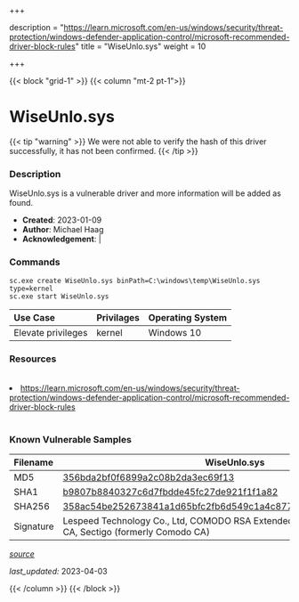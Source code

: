 +++

description = "https://learn.microsoft.com/en-us/windows/security/threat-protection/windows-defender-application-control/microsoft-recommended-driver-block-rules"
title = "WiseUnlo.sys"
weight = 10

+++


{{< block "grid-1" >}}
{{< column "mt-2 pt-1">}}


# WiseUnlo.sys 


{{< tip "warning" >}}
We were not able to verify the hash of this driver successfully, it has not been confirmed.
{{< /tip >}}


### Description

WiseUnlo.sys is a vulnerable driver and more information will be added as found.

- **Created**: 2023-01-09
- **Author**: Michael Haag
- **Acknowledgement**:  | [](https://twitter.com/)

### Commands

```
sc.exe create WiseUnlo.sys binPath=C:\windows\temp\WiseUnlo.sys type=kernel
sc.exe start WiseUnlo.sys
```

| Use Case | Privilages | Operating System | 
|:---- | ---- | ---- |
| Elevate privileges | kernel | Windows 10 |

### Resources
<br>
<li><a href=" https://learn.microsoft.com/en-us/windows/security/threat-protection/windows-defender-application-control/microsoft-recommended-driver-block-rules"> https://learn.microsoft.com/en-us/windows/security/threat-protection/windows-defender-application-control/microsoft-recommended-driver-block-rules</a></li>
<br>

### Known Vulnerable Samples

| Filename | WiseUnlo.sys |
|:---- | ---- | 
| MD5 | <a href="https://www.virustotal.com/gui/file/356bda2bf0f6899a2c08b2da3ec69f13">356bda2bf0f6899a2c08b2da3ec69f13</a> |
| SHA1 | <a href="https://www.virustotal.com/gui/file/b9807b8840327c6d7fbdde45fc27de921f1f1a82">b9807b8840327c6d7fbdde45fc27de921f1f1a82</a> |
| SHA256 | <a href="https://www.virustotal.com/gui/file/358ac54be252673841a1d65bfc2fb6d549c1a4c877fa7f5e1bfa188f30375d69">358ac54be252673841a1d65bfc2fb6d549c1a4c877fa7f5e1bfa188f30375d69</a> |
| Signature | Lespeed Technology Co., Ltd, COMODO RSA Extended Validation Code Signing CA, Sectigo (formerly Comodo CA)   |


[*source*](https://github.com/magicsword-io/LOLDrivers/tree/main/yaml/wiseunlo.sys.yml)

*last_updated:* 2023-04-03








{{< /column >}}
{{< /block >}}
